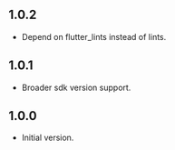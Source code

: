 ## 1.0.2

- Depend on flutter_lints instead of lints.

## 1.0.1

- Broader sdk version support.

## 1.0.0

- Initial version.
